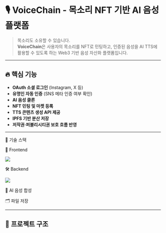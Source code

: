 # 🎙️ VoiceChain - 목소리 NFT 기반 AI 음성 플랫폼

> 목소리도 소유할 수 있습니다.  
> **VoiceChain**은 사용자의 목소리를 NFT로 민팅하고, 인증된 음성을 AI TTS에 활용할 수 있도록 하는 Web3 기반 음성 자산화 플랫폼입니다.

---

## 🔥 핵심 기능

- **OAuth 소셜 로그인** (Instagram, X 등)
- **유명인 자동 인증** (SNS 메타 인증 여부 확인)
- **AI 음성 클론**
- **NFT 민팅 및 마켓 등록**
- **TTS 콘텐츠 생성 API 제공**
- **IPFS 기반 분산 저장**
- **저작권·퍼블리시티권 보호 흐름 반영**

---

🧱 기술 스택

🚀 Frontend

<img src="https://img.shields.io/badge/React-61D9FB?style=for-the-badge&logo=React&logoColor=white">

🛠 Backend

<img src="https://img.shields.io/badge/NODE-8FC708?style=for-the-badge&logo=NODE&logoColor=white">

🧠 AI 음성 합성

🗂 파일 저장


---

## 🚀 프로젝트 구조

